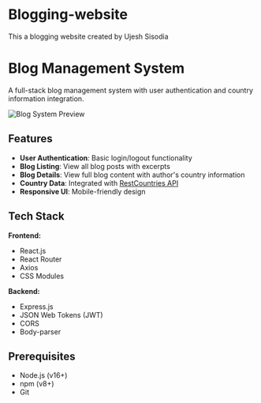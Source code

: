 # Blogging-website
This a blogging website created by Ujesh Sisodia
# Blog Management System

A full-stack blog management system with user authentication and country information integration.

![Blog System Preview](screenshot.png)

## Features

- **User Authentication**: Basic login/logout functionality
- **Blog Listing**: View all blog posts with excerpts
- **Blog Details**: View full blog content with author's country information
- **Country Data**: Integrated with [RestCountries API](https://restcountries.com/)
- **Responsive UI**: Mobile-friendly design

## Tech Stack

**Frontend:**
- React.js
- React Router
- Axios
- CSS Modules

**Backend:**
- Express.js
- JSON Web Tokens (JWT)
- CORS
- Body-parser

## Prerequisites
- Node.js (v16+)
- npm (v8+)
- Git
